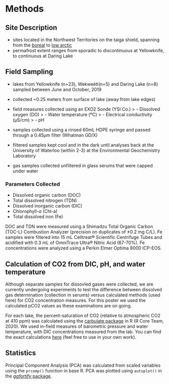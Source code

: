 
# Methods

## Site Description

  - sites located in the Northwest Territories on the taiga shield,
    spanning from the
    [boreal](https://www.enr.gov.nt.ca/sites/enr/files/wkss_taiga_shield-2008.pdf)
    to [low
    arctic](https://www.enr.gov.nt.ca/sites/enr/files/wkss_taiga_shield-2008.pdf)  
  - permafrost extent ranges from sporadic to discontinuous at
    Yellowknife, to continuous at Daring Lake

## Field Sampling

  - lakes from Yellowknife (n=23), Wekweètì(n=5) and Daring Lake (n=8)
    sampled between June and October, 2019  

  - collected \~0.25 meters from surface of lake (away from lake edges)

  - field measures collected using an EXO2 Sonde (YSI Co.) \> -
    Dissolved oxygen (DO) \> - Water temperature (ºC) \> - Electrical
    conductivity (μS/cm) \> - pH

  - samples collected using a rinsed 60mL HDPE syringe and passed
    through a 0.45μm filter (Whatman GD/X)

  - filtered samples kept cool and in the dark until analyses back at
    the University of Waterloo (within 2-3) at the Environmental
    Geochemistry Laboratory  

  - gas samples collected unfiltered in glass serums that were capped
    under water

### Parameters Collected

  - Dissolved organic carbon (DOC)  
  - Total dissolved nitrogen (TDN)  
  - Dissolved inorganic carbon (DIC)  
  - Chlorophyll-*a* (Chl-a)  
  - Total dissolved iron (Fe)

DOC and TDN were measured using a Shimadzu Total Organic Carbon (TOC-L)
Combustion Analyzer (precision on duplicates of ±0.2 mg C/L). Fe samples
were filtered into 15 mL Celltreat® Scientific Centrifuge Tubes and
acidified with 0.3 mL of OmniTrace Ultra® Nitric Acid (67-70%). Fe
concentrations were analyzed using a Perkin Elmer Optima 8000 ICP-EOS.

## Calculation of CO2 from DIC, pH, and water temperature

Although separate samples for dissovled gases were collected, we are
currently undergoing experiments to test the difference between
dissolved gas determination (collection in serums) versus calculated
methods (used here) for CO2 concentration measures. For this poster we
used the calculated pCO2 values as these examinations are on going.

For each lake, the percent-saturation of CO2 (relative to atmospheric
CO2 at 410 ppm) was calculated using the [carbulate
package](https://github.com/biogeochem/carbulate) in R (R Core Team,
2020). We used in-field measures of barometric pressure and water
temperature, with DIC concentrations measured from the lab. You can find
the exact calculations
[here](https://github.com/biogeochem/carbulate/blob/master/R/carbulate.R)
(feel free to use in your own work).

## Statistics

Principal Component Analysis (PCA) was calculated from scaled variables
using the `prcomp()` function in base R. PCA was plotted using
`autoplot()` in the [*ggfortify*
package](https://cran.r-project.org/web/packages/ggfortify/index.html).
